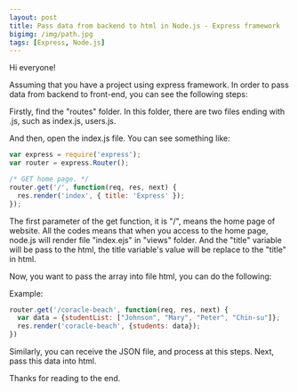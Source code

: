 ```yaml
---
layout: post
title: Pass data from backend to html in Node.js - Express framework
bigimg: /img/path.jpg
tags: [Express, Node.js]
---
```


Hi everyone!

Assuming that you have a project using express framework. In order to pass data from backend to front-end, you can see the following steps: 

Firstly, find the "routes" folder. In this folder, there are two files ending with .js, such as index.js, users.js. 

And then, open the index.js file. You can see something like: 

```javascript
var express = require('express');
var router = express.Router();

/* GET home page. */
router.get('/', function(req, res, next) {
  res.render('index', { title: 'Express' });
});
```

The first parameter of the get function, it is "/", means the home page of website. All the codes means that when you access to the home page, node.js will render file "index.ejs" in "views" folder. And the "title" variable will be pass to the html, the title variable's value will be replace to the "title" in html. 


Now, you want to pass the array into file html, you can do the following: 

Example: 

```Javascript
router.get('/coracle-beach', function(req, res, next) {
  var data = {studentList: ["Johnson", "Mary", "Peter", "Chin-su"]};
  res.render('coracle-beach', {students: data});
})
```

Similarly, you can receive the JSON file, and process at this steps. Next, pass this data into html. 

Thanks for reading to the end. 